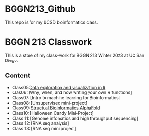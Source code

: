 # BGGN213_Github

This repo is for my UCSD bioinformatics class. 

# BGGN 213 Classwork

This is a store of my class-work for BGGN 213 Winter 2023 at UC San Diego. 

## Content 
- Class05:[Data exploration and visualization in R](https://github.com/Bkbarrig/BGGN213_Github/tree/main/class05)
- Clas06: [Why, when, and how writing your own R functions]
- Class07: [Intro to machine learning for Bioinformatics]
- Class08: [Unsupervised mini-project]
- Class09: [Structual Bioinformatics AlphaFold](https://github.com/Bkbarrig/BGGN213_Github/blob/main/Class_09_files/Class_09.qmd)
- Class10: [Halloween Candy Mini-Project]
- Class 11: [Genome infomatics and high throughput sequencing]
- Class 12: [RNA seq analysis]
- Class 13: [RNA seq mini project]

